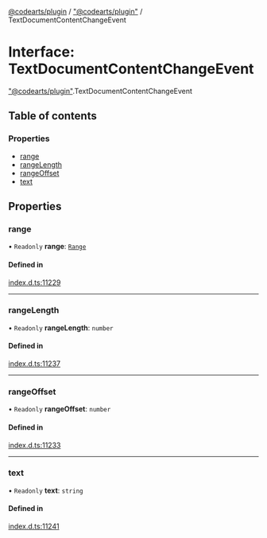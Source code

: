 [@codearts/plugin](../README.md) / ["@codearts/plugin"](../modules/_codearts_plugin_.md) / TextDocumentContentChangeEvent

# Interface: TextDocumentContentChangeEvent

["@codearts/plugin"](../modules/_codearts_plugin_.md).TextDocumentContentChangeEvent

## Table of contents

### Properties

- [range](codearts_plugin_.TextDocumentContentChangeEvent.md#range)
- [rangeLength](codearts_plugin_.TextDocumentContentChangeEvent.md#rangelength)
- [rangeOffset](codearts_plugin_.TextDocumentContentChangeEvent.md#rangeoffset)
- [text](codearts_plugin_.TextDocumentContentChangeEvent.md#text)

## Properties

### range

• `Readonly` **range**: [`Range`](../classes/codearts_plugin_.Range.md)

#### Defined in

[index.d.ts:11229](https://github.com/huaweicloud/cloudide-plugin-api/blob/3b0eee8/index.d.ts#L11229)

___

### rangeLength

• `Readonly` **rangeLength**: `number`

#### Defined in

[index.d.ts:11237](https://github.com/huaweicloud/cloudide-plugin-api/blob/3b0eee8/index.d.ts#L11237)

___

### rangeOffset

• `Readonly` **rangeOffset**: `number`

#### Defined in

[index.d.ts:11233](https://github.com/huaweicloud/cloudide-plugin-api/blob/3b0eee8/index.d.ts#L11233)

___

### text

• `Readonly` **text**: `string`

#### Defined in

[index.d.ts:11241](https://github.com/huaweicloud/cloudide-plugin-api/blob/3b0eee8/index.d.ts#L11241)
